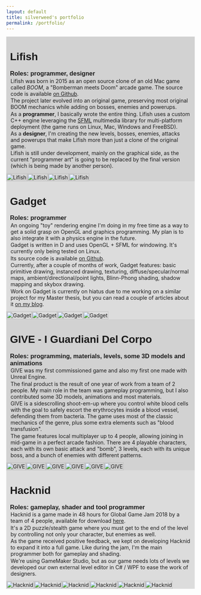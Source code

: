 ```yaml
---
layout: default 
title: silverweed's portfolio
permalink: /portfolio/
---
```


<link href="https://fonts.googleapis.com/css?family=Josefin+Sans" rel="stylesheet"> 
<style>
li {
	margin-bottom: 0px !important;
}
div.game {
	display: flex;
  flex-direction: column;
	max-width: 1280px;
	margin-left: auto;
	margin-right: auto;
}
div.gamedesc {
	padding: 10px;
  flex-grow: 1;
}
.gamelist {
	list-style-type: none;
	padding: 0;
}
.game-imgs {
  display: flex;
  flex-wrap: wrap;
}
.game-imgs a {
  position: relative;
  max-width: 45%;
  max-width: 400px;
}
.game-imgs img, video {
  height: auto;
  width: 100%;
  display: block;
}
.game-imgs img.play {
  width: 50%;
  position: absolute;
  opacity: 0.8;
  left: 30%;
  top: 16%;
}
.gamedesc p {
  margin: 0.1em !important;
}
.gamedesc h1 {
  margin-top: 1em;
  font-family: 'Josefin Sans', sans-serif;
}
.gamedesc h2, h3, h4, h5, h6 {
  margin-top: 0.1em;
  margin-bottom: 0.1em;
  font-family: 'Josefin Sans', sans-serif;
}
.game-imgs video {
	display: none;
}
</style>

<ul class='gamelist'>
  <li style='background: rgba(210, 210, 210, 1.0)'>
    <div class='game'>
      <div class='gamedesc'>
        <h1>Lifish</h1>
        <h3>Roles: programmer, designer</h3>
        <p>Lifish was born in 2015 as an open source clone of an old Mac game called <em>BOOM</em>, 
        a "Bomberman meets Doom" arcade game. The source code is available
        <a href="https://github.com/silverweed/lifish">on Github</a>.</p>
        <p>The project later evolved into an original game, preserving most original BOOM mechanics 
        while adding on bosses, enemies and powerups.</p>
        <p>As a <strong>programmer</strong>, I basically wrote the entire thing. Lifish uses a custom C++
        engine leveraging the <a href="https://www.sfml-dev.org/">SFML</a> multimedia library for
        multi-platform deployment (the game runs on Linux, Mac, Windows and FreeBSD).</p>
        <p>As a <strong>designer</strong>, I'm creating the new levels, bosses, enemies, attacks and
        powerups that make Lifish more than just a clone of the original game.</p>
        <p>Lifish is still under development, mainly on the graphical side, as the current "programmer art"
        is going to be replaced by the final version (which is being made by another person).</p>
      </div>
      <div class='game-imgs'>
        <a href='/assets/img/lifish_screen1.png'><img src="/assets/img/lifish_screen1.png" alt="Lifish"/></a>
        <a href='/assets/video/rex_atk.webm'>
          <img class="thumb" src="/assets/video/rex_atk_thumb.png" alt="Lifish"/>
          <video src="/assets/video/rex_atk.webm" alt="Lifish"></video>
        </a>
        <a href='/assets/img/lifish_lv11.png'><img src="/assets/img/lifish_lv11.png" alt="Lifish"/></a>
        <a href='/assets/img/lifish_lv30.png'><img src="/assets/img/lifish_lv30.png" alt="Lifish"/></a>
      </div>
    </div>
  </li>
  <li style='background: rgba(220, 220, 220, 1.0)'>
    <div class='game'>
      <div class='gamedesc' style='align-self: flex-start'>
        <h1>Gadget</h1>
        <h3>Roles: programmer</h3>
        <p>An ongoing "toy" rendering engine I'm doing in my free time as a way to get a solid grasp on OpenGL and graphics
        programming. My plan is to also integrate it with a physics engine in the future.</p>
        <p>Gadget is written in D and uses OpenGL + SFML for windowing. It's currently only being tested on Linux.</p>
        <p>Its source code is available <a href="https://github.com/silverweed/gadget">on Github</a>.</p>
        <p>Currently, after a couple of months of work, Gadget features: basic primitive drawing, instanced drawing,
        texturing, diffuse/specular/normal maps, ambient/directional/point lights, Blinn-Phong shading, shadow mapping and skybox drawing.</p>
        <p>Work on Gadget is currently on hiatus due to me working on a similar project for my Master thesis, 
        but you can read a couple of articles about it <a href="http://localhost:4000/tags/#gadget">on my blog</a>.</p>
      </div>
      <div class='game-imgs'>
        <a href='/assets/img/gadget/cubes.png'>
          <img src="/assets/img/gadget/cubes.png" alt="Gadget"/>
        </a>
        <a href='/assets/video/gadget/multiplelights.webm'>
          <img class="thumb" src="/assets/video/gadget/multiplelights_thumb.png" alt="Gadget"/>
          <video src="/assets/video/gadget/multiplelights_small.webm" alt="Gadget"></video>
        </a>
        <a href='/assets/video/gadget/shadows.webm'>
          <img class="thumb" src="/assets/video/gadget/shadows_thumb.png" alt="Gadget"/>
          <video src="/assets/video/gadget/shadows_small.webm" alt="Gadget"></video>
        </a>
        <a href='/assets/img/gadget/gadget_screen1.png'>
          <img src="/assets/img/gadget/gadget_screen1.png" alt="Gadget"/>
        </a>
      </div>
    </div>
  </li>
  <li style='background: rgba(210, 210, 210, 1.0)'>
    <div class='game'>
      <div class='gamedesc' style='align-self: flex-start'>
        <h1>GIVE - I Guardiani Del Corpo</h1>
        <h3>Roles: programming, materials, levels, some 3D models and animations</h3>
        <p>GIVE was my first commissioned game and also my first one made with Unreal Engine.</p>
        <p>The final product is the result of one year of work from a team of 2 people. My main role
        in the team was gameplay programming, but I also contributed some 3D models, animations
        and most materials.</p>
        <p>GIVE is a sidescrolling shoot-em-up where you control white blood cells with the
        goal to safely escort the erythrocytes inside a blood vessel, defending them from bacteria.
        The game uses most of the classic mechanics of the genre, plus some extra elements such as "blood transfusion".</p>
        <p>The game features local multiplayer up to 4 people, allowing joining in mid-game in a perfect
        arcade fashion. There are 4 playable characters, each with its own basic attack and "bomb",
        3 levels, each with its unique boss, and a bunch of enemies with different patterns.</p>
      </div>
      <div class='game-imgs'>
        <a href='/assets/img/give/give_gameplay1.png'>
          <img src="/assets/img/give/give_gameplay1.png" alt="GIVE"/>
        </a>
        <a href='/assets/video/give/buddy_boss_lv1.mp4'>
          <img class="thumb" src="/assets/video/give/buddy_boss_lv1_thumb.png" alt="GIVE"/>
          <video src="/assets/video/give/buddy_boss_small.webm" alt="GIVE"></video>
        </a>
        <a href='/assets/img/give/boss_lv3.png'>
          <img src="/assets/img/give/boss_lv3.png" alt="GIVE"/>
        </a>
        <a href='/assets/img/give/nuke_explosion.png'>
          <img src="/assets/img/give/nuke_explosion.png" alt="GIVE"/>
        </a>
        <a href='/assets/img/give/give_selection.png'>
          <img src="/assets/img/give/give_selection.png" alt="GIVE"/>
        </a>
        <a href='/assets/video/give/tiny.mp4'>
          <img class="thumb" src="/assets/video/give/tiny_thumb.png" alt="GIVE"/>
          <video src="/assets/video/give/tiny_small.webm" alt="GIVE"></video>
        </a>
      </div>
    </div>
  </li>
  <li style='background: rgba(220, 220, 220, 1.0)'>
    <div class='game'>
      <div class='gamedesc' style='align-self: flex-start'>
        <h1>Hacknid</h1>
        <h3>Roles: gameplay, shader and tool programmer</h3>
        <p>Hacknid is a game made in 48 hours for Global Game Jam 2018 by a team of 4 people, available for
        download <a href="https://globalgamejam.org/2018/games/hacknid">here</a>.</p>
        <p>It's a 2D puzzle/stealth game where you must get to the end of the level by controlling not only
        your character, but enemies as well.</p>
        <p>As the game received positive feedback, we kept on developing Hacknid to expand it into a full
        game. Like during the jam, I'm the main programmer both for gameplay and shading.</p>
        <p>We're using GameMaker Studio, but as our game needs lots of levels we developed our own external
        level editor in C# / WPF to ease the work of designers.</p> 
      </div>
      <div class='game-imgs'>
        <a href='/assets/img/hacknid/hacknid_gameplay1.png'>
          <img src="/assets/img/hacknid/hacknid_gameplay1.png" alt="Hacknid"/>
        </a>
        <a href='/assets/video/hacknid/hacknid_gameplay.webm'>
          <img class='thumb' src="/assets/video/hacknid/hacknid_gameplay.png" alt="Hacknid"/>
          <video src="/assets/video/hacknid/hacknid_gameplay_small.webm" alt="Hacknid"/>
        </a>
        <a href='/assets/img/hacknid/hacknid_menu.png'>
          <img src="/assets/img/hacknid/hacknid_menu.png" alt="Hacknid"/>
        </a>
        <a href='/assets/img/hacknid/hacknid_gameplay2.png'>
          <img src="/assets/img/hacknid/hacknid_gameplay2.png" alt="Hacknid"/>
        </a>
        <a href='/assets/img/hacknid/hacknid_gameplay3.png'>
          <img src="/assets/img/hacknid/hacknid_gameplay3.png" alt="Hacknid"/>
        </a>
        <a href='/assets/video/hacknid/hacknid_gameplay2.webm'>
          <img class='thumb' src="/assets/video/hacknid/hacknid_gameplay2.png" alt="Hacknid"/>
          <video src="/assets/video/hacknid/hacknid_gameplay2_small.webm" alt="Hacknid"/>
        </a>
      </div>
    </div>
  </li>
</ul>

<script>
var isMobile = /(Android|webOS|iPhone|iPad|iPod|BlackBerry|Windows Phone)/i.test(navigator.userAgent);

function addPlaySymbol(elem) {
	  var play = document.createElement('img');
	  play.src='/assets/img/play.svg';
	  play.className = 'play';
	  var bound = elem.getBoundingClientRect();
	  elem.parentNode.appendChild(play);
	  return play;
}

if (!isMobile) {
	document.querySelectorAll('video').forEach(video => {

	  var thumb = video.parentNode.querySelector('img.thumb');
	  thumb.style.display = 'none';
	  video.style.display = "block";

	  video.muted = true;
	  video.loop = true;

	  // Add play symbol
	  var play = addPlaySymbol(video);

	  // Hover play/pause
	  play.addEventListener('mouseenter', ((video, play) => {
	    return () => {
	      video.play();
	      play.style.visibility = 'hidden';
	    };
	  })(video, play));
	  video.addEventListener('mouseleave', ((video, play) => {
	    return () => {
	      video.pause();
	      play.style.visibility = 'visible';
	    };
	  })(video, play));
	});
} else {
	// is mobile
	document.querySelectorAll('.thumb').forEach(img => {
		addPlaySymbol(img);
	});
}
</script>
